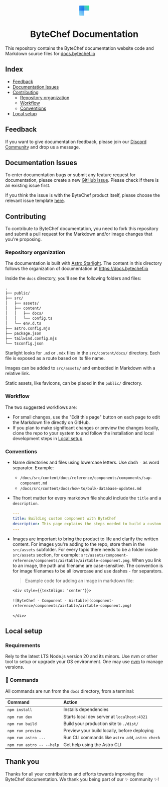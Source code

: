<p align="center">
  <img alt="ByteChef logo" src="static/img/logo.svg" width="32px" />
  <h1 align="center">ByteChef Documentation</h1>
</p>

This repository contains the ByteChef documentation website code and Markdown source files for [docs.bytechef.io](docs.bytechef.io)

## Index
- [Feedback](#feedback)
- [Documentation Issues](#documentation-issues)
- [Contributing](#contributing)
    - [Repository organization](#repository-organization)
    - [Workflow](#workflow)
    - [Conventions](#conventions)
- [Local setup](#local-setup)

## Feedback
If you want to give documentation feedback, please join our [Discord Community](https://discord.gg/VKvNxHjpYx) and drop us a message.

## Documentation Issues
To enter documentation bugs or submit any feature request for documentation, please create a new [GitHub issue](https://github.com/bytechefhq/bytechef/issues/new?assignees=&labels=documentation&template=03_documentation_report.yml&title=%5Bdocs%5D%3A+). Please check if there is an existing issue first.

If you think the issue is with the ByteChef product itself, please choose the relevant issue template [here](https://github.com/bytechefhq/bytechef/issues/new/choose).

## Contributing
To contribute to ByteChef documentation, you need to fork this repository and submit a pull request for the Markdown and/or image changes that you're proposing.

### Repository organization
The documentation is built with [Astro Starlight](https://starlight.astro.build). The content in this directory follows the organization of documentation at https://docs.bytechef.io

Inside the `docs` directory, you'll see the following folders and files:

```
.
├── public/
├── src/
│   ├── assets/
│   ├── content/
│   │   ├── docs/
│   │   └── config.ts
│   └── env.d.ts
├── astro.config.mjs
├── package.json
├── tailwind.config.mjs
└── tsconfig.json
```

Starlight looks for `.md` or `.mdx` files in the `src/content/docs/` directory. Each file is exposed as a route based on its file name.

Images can be added to `src/assets/` and embedded in Markdown with a relative link.

Static assets, like favicons, can be placed in the `public/` directory.

### Workflow
The two suggested workflows are:

- For small changes, use the "Edit this page" button on each page to edit the Markdown file directly on GitHub.
- If you plan to make significant changes or preview the changes locally, clone the repo to your system to and follow the installation and local development steps in [Local setup](#local-setup).

### Conventions

- Name directories and files using lowercase letters. Use dash `-` as word separator.
  Example:
    - `/docs/src/content/docs/reference/components/components/sap-component.md`
    - `/docs/src/content/docs/how-to/bulk-database-updates.md`
- The front matter for every markdown file should include the `title` and a `description`.
  ```yaml
  ---
  title: Building custom component with ByteChef
  description: This page explains the steps needed to build a custom component
  ---
  ```

- Images are important to bring the product to life and clarify the written content. For images you're adding to the repo, store them in the `src/assets` subfolder. For every topic there needs to be a folder inside `src/assets` section, for example: `src/assets/component-reference/components/airtable/airtable-component.png`.
  When you link to an image, the path and filename are case-sensitive. The convention is for image filenames to be all lowercase and use dashes `-` for separators.

  >Example code for adding an image in markdown file:
  ```
  <div style={{textAlign: 'center'}}>

  ![ByteChef - Component - Airtable](component-reference/components/airtable/airtable-component.png)

  </div>
  ```

## Local setup

### Requirements
Rely to the latest LTS Node.js version 20 and its minors. Use nvm or other tool to setup or upgrade your OS environment. One may use [nvm](https://github.com/nvm-sh/nvm) to manage versions.

### 🧞 Commands

All commands are run from the `docs` directory, from a terminal:

| Command                   | Action                                           |
| :------------------------ | :----------------------------------------------- |
| `npm install`             | Installs dependencies                            |
| `npm run dev`             | Starts local dev server at `localhost:4321`      |
| `npm run build`           | Build your production site to `./dist/`          |
| `npm run preview`         | Preview your build locally, before deploying     |
| `npm run astro ...`       | Run CLI commands like `astro add`, `astro check` |
| `npm run astro -- --help` | Get help using the Astro CLI                     |

## Thank you

Thanks for all your contributions and efforts towards improving the ByteChef documentation. We thank you being part of our ✨ community ✨!
